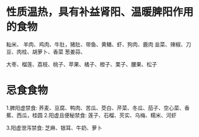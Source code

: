 # 性质温热，具有补益肾阳、温暖脾阳作用的食物
  籼米、
  羊肉、鸡肉、牛肚，猪肚、带鱼、黄鳝、虾、狗肉、鹿肉
  韭菜、辣椒、刀豆、肉桂、胡萝卜、香菜
  葱姜蒜、

  大枣、榴莲、荔枝、桃子、苹果、橘子、橙子、栗子、腰果、松子

# 忌食食物
1.脾阳虚禁食:
  荞麦、豆腐、鸭肉、苦瓜、茭白、芹菜、冬瓜、茄子、空心菜、香蕉、西瓜，桂圆
2.阳虚且便秘禁食:
  莲子、石榴、芡实、乌梅、糯米、河虾

3.阳虚泄泻禁食:
  芝麻、银耳、牛奶、萝卜